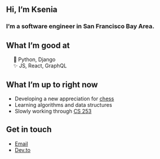 ## Hi, I’m Ksenia
### I’m a software engineer in San Francisco Bay Area.

What I’m good at
---
&nbsp;&nbsp;&nbsp;&nbsp;&nbsp;🐍  Python, Django  
&nbsp;&nbsp;&nbsp;&nbsp;&nbsp;✨  JS, React, GraphQL

What I’m up to right now
---
* Developing a new appreciation for [chess](https://www.chess.com)
* Learning algorithms and data structures
* Slowly working through [CS 253](https://web.stanford.edu/class/cs253/)

Get in touch
---
* [Email]()
* [Dev.to]()
